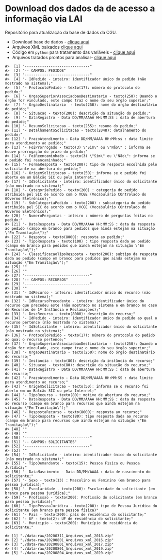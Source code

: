 
# Download dos dados da de acesso a informação via LAI

Repositório para atualização da base de dados da CGU.

  - Download base de dados - [clique
    aqui](http://www.consultaesic.cgu.gov.br/busca/_layouts/15/DownloadPedidos/DownloadDados.aspx)
  - Arquivos XML baixados [clique aqui](/data-raw)
  - Código em `python` para tratamento das variáveis - [clique
    aqui](/code)
  - Arquivos tratados prontos para analisar- [clique aqui](/data-tidy)

<!-- end list -->

    #>  [1] "------------------------------"                                                                                                                                            
    #>  [2] "-- CAMPOS: PEDIDOS"                                                                                                                                                        
    #>  [3] "------------------------------"                                                                                                                                            
    #>  [4] "- IdPedido - inteiro: identificador único do pedido (não mostrado no sistema);"                                                                                            
    #>  [5] "- ProtocoloPedido - texto(17): número do protocolo do pedido;"                                                                                                             
    #>  [6] "- OrgaoSuperiorAssociadoaoDestinatario - texto(250): Quando o órgão for vinculado, este campo traz o nome do seu órgão superior;"                                          
    #>  [7] "- OrgaoDestinatario  - texto(250): nome do órgão destinatário do pedido;"                                                                                                  
    #>  [8] "- Situacao - texto(200): descrição da situação do pedido;"                                                                                                                 
    #>  [9] "- DataRegistro - Data DD/MM/AAAA HH:MM:SS : data de abertura do pedido;"                                                                                                   
    #> [10] "- ResumoSolicitacao - texto(255): resumo do pedido;"                                                                                                                       
    #> [11] "- DetalhamentoSolicitacao - texto(2048): detalhamento do pedido;"                                                                                                          
    #> [12] "- PrazoAtendimento - Data DD/MM/AAAA HH:MM:ss : data limite para atendimento ao pedido;"                                                                                   
    #> [13] "- FoiProrrogado - texto(3) \"Sim\" ou \"Não\" : informa se houve prorrogação do prazo do pedido;"                                                                          
    #> [14] "- FoiReencaminhado - texto(3) \"Sim\" ou \"Não\": informa se o pedido foi reencaminhado;"                                                                                  
    #> [15] "- FormaResposta - texto(200): tipo de resposta escolhida pelo solicitante na abertura do pedido;"                                                                          
    #> [16] "- OrigemSolicitacao - texto(50): informa se o pedido foi aberto em um Balcão SIC ou pela Internet;"                                                                        
    #> [17] "- IdSolicitante - inteiro: identificador único do solicitante (não mostrado no sistema);"                                                                                  
    #> [18] "- CategoriaPedido - texto(200) : categoria do pedido atribuída pel SIC de acordo com o VCGE (Vocabulário COntrolado do GOverno Eletrônico);"                               
    #> [19] "- SubCategoriaPedido - texto(200) : subcategoria do pedido atribuída pel SIC de acordo com o VCGE (Vocabulário COntrolado do GOverno Eletrônico);"                         
    #> [20] "- NumeroPerguntas - inteiro : número de perguntas feitas no pedido;"                                                                                                       
    #> [21] "- DataResposta - Data DD/MM/AAAA HH:MM:SS : data da resposta ao pedido (campo em branco para pedidos que ainda estejam na situação \"Em Tramitação\");"                    
    #> [22] "- Resposta - texto(8000): resposta ao pedido;"                                                                                                                             
    #> [23] "- TipoResposta - texto(100) : tipo resposta dada ao pedido (campo em branco para pedidos que ainda estejam na situação \"Em Tramitação\");"                                
    #> [24] "- ClassificacaoTipoResposta - texto(200): subtipo da resposta dada ao pedido (campo em branco para pedidos que ainda estejam na situação \"Em Tramitação\");"              
    #> [25] ""                                                                                                                                                                          
    #> [26] ""                                                                                                                                                                          
    #> [27] "------------------------------"                                                                                                                                            
    #> [28] "-- CAMPOS: RECURSOS"                                                                                                                                                       
    #> [29] "------------------------------"                                                                                                                                            
    #> [30] ""                                                                                                                                                                          
    #> [31] "- IdRecurso - inteiro: identificador único do recurso (não mostrado no sistema);"                                                                                          
    #> [32] "- IdRecursoPrecedente - inteiro: identificador único do recurso que precedeu este (não mostrado no sistema e em branco no caso de Recursos de 1ª Instância e Reclamações);"
    #> [33] "- DescRecurso - texto(8000): descrição do recurso;"                                                                                                                        
    #> [34] "- IdPedido - inteiro: identificador único do pedido ao qual o recurso pertence (não mostrado no sistema);"                                                                 
    #> [35] "- IdSolicitante - inteiro: identificador único do solicitante (não mostrado no sistema);"                                                                                  
    #> [36] "- ProtocoloPedido - texto(17): número do protocolo do pedido ao qual o recurso pertence;"                                                                                  
    #> [37] "- OrgaoSuperiorAssociadoaoDestinatario - texto(250): Quando o órgão for vinculado, este campo traz o nome do seu órgão superior;"                                          
    #> [38] "- OrgaoDestinatario - texto(250): nome do órgão destinatário do recurso;"                                                                                                  
    #> [39] "- Instancia - texto(80): descrição da instância do recurso;"                                                                                                               
    #> [40] "- Situacao - texto(80): descrição da situação do recurso;"                                                                                                                 
    #> [41] "- DataRegistro - Data DD/MM/AAAA HH:MM:SS : data de abertura do recurso;"                                                                                                  
    #> [42] "- PrazoAtendimento - Data DD/MM/AAAA HH:MM:SS : data limite para atendimento ao recurso;"                                                                                  
    #> [43] "- OrigemSolicitacao - texto(50): informa se o recurso foi aberto em um Balcão SIC ou pela Internet;"                                                                       
    #> [44] "- TipoRecurso - texto(80): motivo de abertura do recurso;"                                                                                                                 
    #> [45] "- DataResposta - Data DD/MM/AAAA HH:MM:SS : data da resposta ao recurso (campo em branco para recursos que ainda estejam na situação \"Em Tramitação\");"                  
    #> [46] "- RespostaRecurso - texto(8000): resposta ao recurso;"                                                                                                                     
    #> [47] "- TipoResposta - texto(80): tipo resposta dada ao recurso (campo em branco para recursos que ainda estejam na situação \"Em Tramitação\");"                                
    #> [48] ""                                                                                                                                                                          
    #> [49] ""                                                                                                                                                                          
    #> [50] "------------------------------"                                                                                                                                            
    #> [51] "-- CAMPOS: SOLICITANTES"                                                                                                                                                   
    #> [52] "------------------------------"                                                                                                                                            
    #> [53] ""                                                                                                                                                                          
    #> [54] "- IdSolicitante - inteiro: identificador único do solicitante (não mostrado no sistema);"                                                                                  
    #> [55] "- TipoDemandante - texto(15): Pessoa Fìsica ou Pessoa Jurídica;"                                                                                                           
    #> [56] "- DataNascimento - Data DD/MM/AAAA : data de nascimento do solicitante;"                                                                                                   
    #> [57] "- Sexo - texto(13) : Masculino ou Feminino (em branco para pessoa jurídica);"                                                                                              
    #> [58] "- Escolaridade - texto(200): Escolaridade do solicitante (em branco para pessoa jurídica);"                                                                                
    #> [59] "- Profissao - texto(200): Profissão do solicitante (em branco para pessoa jurídica);"                                                                                      
    #> [60] "- TipoPessoaJuridica - texto(200): tipo de Pessoa Jurídica do solicitante (em branco para pessoa física)"                                                                  
    #> [61] "- Pais - texto(200): país de residência do solicitante;"                                                                                                                   
    #> [62] "- UF - texto(2): UF de residência do solicitante;"                                                                                                                         
    #> [63] "- Municipio - texto(200): Município de residência do solicitante;"

    #> [1] "./data-raw/20200311_Arquivos_xml_2018.zip"
    #> [2] "./data-raw/20200801_Arquivos_xml_2016.zip"
    #> [3] "./data-raw/20200801_Arquivos_xml_2017.zip"
    #> [4] "./data-raw/20200801_Arquivos_xml_2019.zip"
    #> [5] "./data-raw/20200804_Arquivos_xml_2020.zip"
